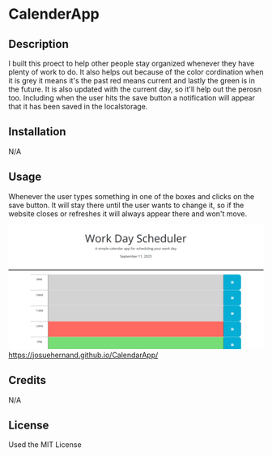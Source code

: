 # CalenderApp

## Description

I built this proect to help other people stay organized whenever they have plenty of work to do. It also helps out because of the color cordination when it is grey it means it's the past
red means current and lastly the green is in the future. It is also updated with the current day, so it'll help out the perosn too. Including when the user hits the save button a
notification will appear that it has been saved in the localstorage.

## Installation

N/A

## Usage

Whenever the user types something in one of the boxes and clicks on the save button. It will stay there until the user wants to change it, so if the website closes or refreshes it will
always appear there and won't move.

![Planner](assets/images/planner.png)
https://josuehernand.github.io/CalendarApp/

## Credits

N/A

## License

Used the MIT License
